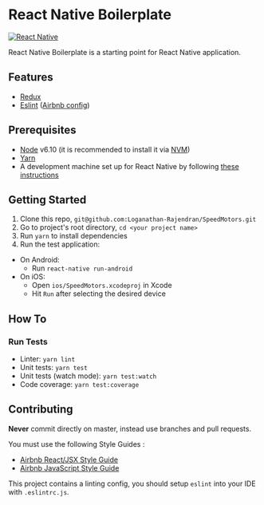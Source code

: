 React Native Boilerplate
=======================

[![React Native](https://img.shields.io/badge/React%20Native-v0.43-blue.svg)](https://facebook.github.io/react-native/)

React Native Boilerplate is a starting point for React Native application.

## Features

* [Redux](http://redux.js.org/)
* [Eslint](http://eslint.org/) ([Airbnb config](https://github.com/airbnb/javascript/tree/master/packages/eslint-config-airbnb))

## Prerequisites

* [Node](https://nodejs.org) v6.10 (it is recommended to install it via [NVM](https://github.com/creationix/nvm))
* [Yarn](https://yarnpkg.com/)
* A development machine set up for React Native by following [these instructions](https://facebook.github.io/react-native/docs/getting-started.html)

## Getting Started

1. Clone this repo, `git@github.com:Loganathan-Rajendran/SpeedMotors.git`
2. Go to project's root directory, `cd <your project name>`
3. Run `yarn` to install dependencies
4. Run the test application:
  * On Android:
    * Run `react-native run-android`
  * On iOS:
    * Open `ios/SpeedMotors.xcodeproj` in Xcode
    * Hit `Run` after selecting the desired device
    
## How To

### Run Tests

* Linter: `yarn lint`
* Unit tests: `yarn test`
* Unit tests (watch mode): `yarn test:watch`
* Code coverage: `yarn test:coverage`

## Contributing

**Never** commit directly on master, instead use branches and pull requests.

You must use the following Style Guides :

* [Airbnb React/JSX Style Guide](https://github.com/airbnb/javascript/tree/master/react)
* [Airbnb JavaScript Style Guide](https://github.com/airbnb/javascript)

This project contains a linting config, you should setup `eslint` into your IDE with `.eslintrc.js`.

